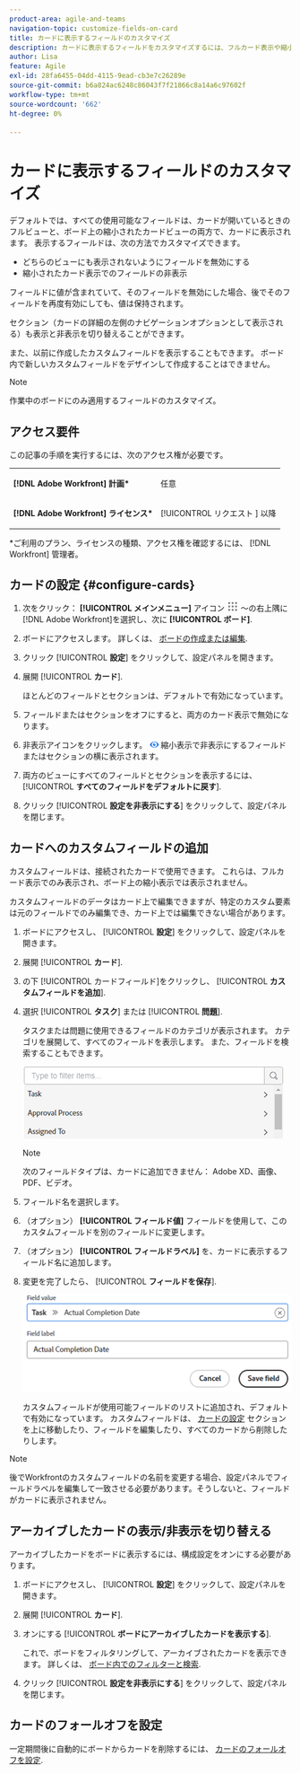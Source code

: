 ```yaml
---
product-area: agile-and-teams
navigation-topic: customize-fields-on-card
title: カードに表示するフィールドのカスタマイズ
description: カードに表示するフィールドをカスタマイズするには、フルカード表示や縮小表示に表示されないようにフィールドを無効にするか、縮小表示でフィールドを非表示にします。
author: Lisa
feature: Agile
exl-id: 28fa6455-04dd-4115-9ead-cb3e7c26289e
source-git-commit: b6a824ac6248c86043f7f21866c8a14a6c97602f
workflow-type: tm+mt
source-wordcount: '662'
ht-degree: 0%

---
```


# カードに表示するフィールドのカスタマイズ

デフォルトでは、すべての使用可能なフィールドは、カードが開いているときのフルビューと、ボード上の縮小されたカードビューの両方で、カードに表示されます。 表示するフィールドは、次の方法でカスタマイズできます。

* どちらのビューにも表示されないようにフィールドを無効にする
* 縮小されたカード表示でのフィールドの非表示

フィールドに値が含まれていて、そのフィールドを無効にした場合、後でそのフィールドを再度有効にしても、値は保持されます。

セクション（カードの詳細の左側のナビゲーションオプションとして表示される）も表示と非表示を切り替えることができます。

また、以前に作成したカスタムフィールドを表示することもできます。 ボード内で新しいカスタムフィールドをデザインして作成することはできません。

>[!NOTE]
>
>作業中のボードにのみ適用するフィールドのカスタマイズ。

## アクセス要件

この記事の手順を実行するには、次のアクセス権が必要です。

<table style="table-layout:auto"> 
 <col> 
 </col> 
 <col> 
 </col> 
 <tbody> 
  <tr> 
   <td role="rowheader"><strong>[!DNL Adobe Workfront] 計画*</strong></td> 
   <td> <p>任意</p> </td> 
  </tr> 
  <tr> 
   <td role="rowheader"><strong>[!DNL Adobe Workfront] ライセンス*</strong></td> 
   <td> <p>[!UICONTROL リクエスト ] 以降</p> </td> 
  </tr>
   </tbody> 
</table>

&#42;ご利用のプラン、ライセンスの種類、アクセス権を確認するには、 [!DNL Workfront] 管理者。

## カードの設定 {#configure-cards}

1. 次をクリック： **[!UICONTROL メインメニュー]** アイコン ![](assets/main-menu-icon.png) ～の右上隅に [!DNL Adobe Workfront]を選択し、次に **[!UICONTROL ボード]**.
1. ボードにアクセスします。 詳しくは、 [ボードの作成または編集](../../agile/get-started-with-boards/create-edit-board.md).
1. クリック [!UICONTROL **設定**] をクリックして、設定パネルを開きます。
1. 展開 [!UICONTROL **カード**].

   ほとんどのフィールドとセクションは、デフォルトで有効になっています。

1. フィールドまたはセクションをオフにすると、両方のカード表示で無効になります。
1. 非表示アイコンをクリックします。 ![アイコンを非表示](assets/eye-hide-icon.png) 縮小表示で非表示にするフィールドまたはセクションの横に表示されます。
1. 両方のビューにすべてのフィールドとセクションを表示するには、 [!UICONTROL **すべてのフィールドをデフォルトに戻す**].
1. クリック [!UICONTROL **設定を非表示にする**] をクリックして、設定パネルを閉じます。

## カードへのカスタムフィールドの追加

カスタムフィールドは、接続されたカードで使用できます。 これらは、フルカード表示でのみ表示され、ボード上の縮小表示では表示されません。

カスタムフィールドのデータはカード上で編集できますが、特定のカスタム要素は元のフィールドでのみ編集でき、カード上では編集できない場合があります。

1. ボードにアクセスし、 [!UICONTROL **設定**] をクリックして、設定パネルを開きます。
1. 展開 [!UICONTROL **カード**].
1. の下 [!UICONTROL カードフィールド]をクリックし、 [!UICONTROL **カスタムフィールドを追加**].
1. 選択 [!UICONTROL **タスク**] または [!UICONTROL **問題**].

   タスクまたは問題に使用できるフィールドのカテゴリが表示されます。 カテゴリを展開して、すべてのフィールドを表示します。 また、フィールドを検索することもできます。

   ![カスタムフィールドを検索](assets/boards-search-for-custom-field.png)

   >[!NOTE]
   >
   >次のフィールドタイプは、カードに追加できません： Adobe XD、画像、PDF、ビデオ。

1. フィールド名を選択します。
1. （オプション） **[!UICONTROL フィールド値]** フィールドを使用して、このカスタムフィールドを別のフィールドに変更します。
1. （オプション） **[!UICONTROL フィールドラベル]** を、カードに表示するフィールド名に追加します。
1. 変更を完了したら、 [!UICONTROL **フィールドを保存**].

   ![カスタムフィールドの値とラベル](assets/save-custom-field-value-label.png)

   カスタムフィールドが使用可能フィールドのリストに追加され、デフォルトで有効になっています。 カスタムフィールドは、 [カードの設定](customize-fields-on-card.md#configure-cards) セクションを上に移動したり、フィールドを編集したり、すべてのカードから削除したりします。

>[!NOTE]
>
>後でWorkfrontのカスタムフィールドの名前を変更する場合、設定パネルでフィールドラベルを編集して一致させる必要があります。そうしないと、フィールドがカードに表示されません。

## アーカイブしたカードの表示/非表示を切り替える

アーカイブしたカードをボードに表示するには、構成設定をオンにする必要があります。

1. ボードにアクセスし、 [!UICONTROL **設定**] をクリックして、設定パネルを開きます。
1. 展開 [!UICONTROL **カード**].
1. オンにする [!UICONTROL **ボードにアーカイブしたカードを表示する**].

   これで、ボードをフィルタリングして、アーカイブされたカードを表示できます。 詳しくは、 [ボード内でのフィルターと検索](/help/quicksilver/agile/get-started-with-boards/filter-search-in-board.md).

1. クリック [!UICONTROL **設定を非表示にする**] をクリックして、設定パネルを閉じます。

## カードのフォールオフを設定

一定期間後に自動的にボードからカードを削除するには、 [カードのフォールオフを設定](/help/quicksilver/agile/use-boards-agile-planning-tools/configure-card-falloff.md).
